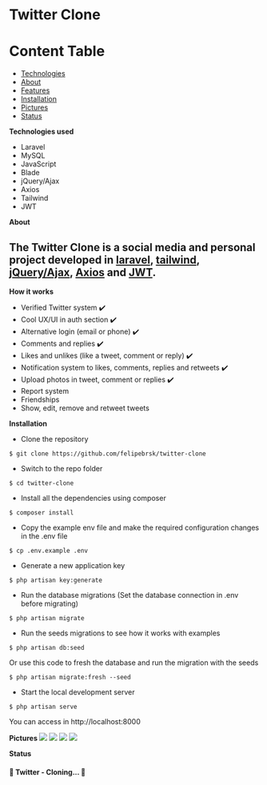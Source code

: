# Twitter Clone

Content Table
=================
<!--ts-->
   * [Technologies](#technologies)
   * [About](#about)
   * [Features](#features)
   * [Installation](#instalation)
   * [Pictures](#pictures)
   * [Status](#status)
<!--te-->

<a name="technologies">**Technologies used**</a>
- Laravel 
- MySQL
- JavaScript
- Blade
- jQuery/Ajax
- Axios
- Tailwind
- JWT

<a name="about">**About**</a>
## The Twitter Clone is a social media and personal project developed in <a href="https://laravel.com/docs/8.x/" target="_blank">laravel</a>, <a href="https://tailwindcss.com" target="_blank">tailwind</a>, <a href="https://jquery.com/" target="_blank">jQuery/Ajax</a>, <a href="https://github.com/axios/axios" target="_blank">Axios</a> and <a href="https://jwt.io/" target="_blank">JWT</a>.

<a name="features">**How it works**</a><br>
- Verified Twitter system :heavy_check_mark:
- Cool UX/UI in auth section :heavy_check_mark:
- Alternative login (email or phone) :heavy_check_mark:
- Comments and replies :heavy_check_mark:
- Likes and unlikes (like a tweet, comment or reply) :heavy_check_mark:
- Notification system to likes, comments, replies and retweets :heavy_check_mark:
- Upload photos in tweet, comment or replies :heavy_check_mark:
- Report system
- Friendships
- Show, edit, remove and retweet tweets


<a name="instalation">**Installation**</a><br>
- Clone the repository<br>
```
$ git clone https://github.com/felipebrsk/twitter-clone
```
- Switch to the repo folder<br>
```
$ cd twitter-clone
```
- Install all the dependencies using composer<br>
```
$ composer install
```
- Copy the example env file and make the required configuration changes in the .env file<br>
```
$ cp .env.example .env
```
- Generate a new application key<br>
```
$ php artisan key:generate
```
- Run the database migrations (Set the database connection in .env before migrating)<br>
```
$ php artisan migrate
```
- Run the seeds migrations to see how it works with examples<br>
```
$ php artisan db:seed
```
Or use this code to fresh the database and run the migration with the seeds<br>
```
$ php artisan migrate:fresh --seed
```
- Start the local development server<br>
```
$ php artisan serve
```
You can access in http://localhost:8000
<br>

<a name="pictures">**Pictures**</a>
<img src="https://user-images.githubusercontent.com/75860661/119241839-dec15000-bb2f-11eb-9e2d-c730ac4de3a9.jpeg">
<img src="https://user-images.githubusercontent.com/75860661/119241858-01ebff80-bb30-11eb-85b4-10f9bdd2cdd0.jpeg">
<img src="https://user-images.githubusercontent.com/75860661/119241861-0adcd100-bb30-11eb-979f-29c65bbda4c5.jpeg">
<img src="https://user-images.githubusercontent.com/75860661/119241865-10d2b200-bb30-11eb-802b-672806679132.jpeg">

<a name="status">**Status**</a>
<h4 align="left"> 
	🚧  Twitter - Cloning...  🚧
</h4>
